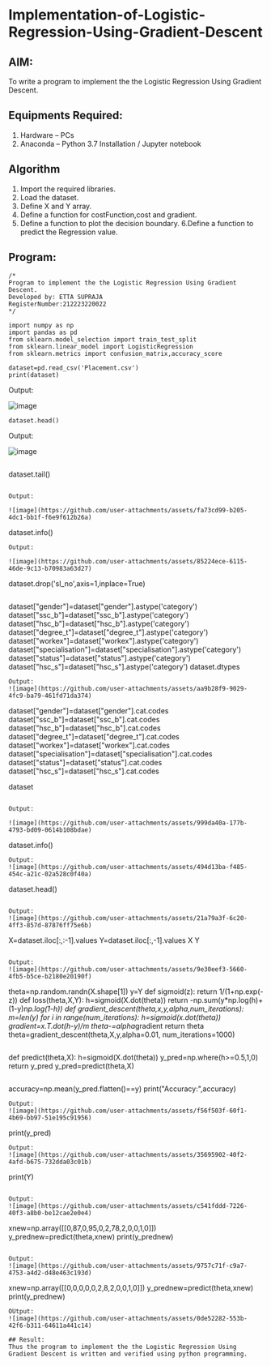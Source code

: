 # Implementation-of-Logistic-Regression-Using-Gradient-Descent

## AIM:
To write a program to implement the the Logistic Regression Using Gradient Descent.

## Equipments Required:
1. Hardware – PCs
2. Anaconda – Python 3.7 Installation / Jupyter notebook

## Algorithm
1. Import the required libraries.
2. Load the dataset.
3. Define X and Y array.
4. Define a function for costFunction,cost and gradient.
5. Define a function to plot the decision boundary. 6.Define a function to predict the 
   Regression value.
## Program:
```
/*
Program to implement the the Logistic Regression Using Gradient Descent.
Developed by: ETTA SUPRAJA
RegisterNumber:212223220022  
*/
```
```
import numpy as np
import pandas as pd
from sklearn.model_selection import train_test_split
from sklearn.linear_model import LogisticRegression
from sklearn.metrics import confusion_matrix,accuracy_score
```

```
dataset=pd.read_csv('Placement.csv')
print(dataset)
```

Output:

![image](https://github.com/user-attachments/assets/5f256495-a58c-44a3-9dd2-f1ab1d82bf2b)

```
dataset.head()
```
Output:

![image](https://github.com/user-attachments/assets/1cf7e8fe-ce3d-474c-b424-346a5082ce2d)

```

```
dataset.tail()
```

Output:

![image](https://github.com/user-attachments/assets/fa73cd99-b205-4dc1-bb1f-f6e9f612b26a)

```
dataset.info()
```
Output:

![image](https://github.com/user-attachments/assets/85224ece-6115-46de-9c13-b70983a63d27)

```
dataset.drop('sl_no',axis=1,inplace=True)
```

```
dataset["gender"]=dataset["gender"].astype('category')
dataset["ssc_b"]=dataset["ssc_b"].astype('category')
dataset["hsc_b"]=dataset["hsc_b"].astype('category')
dataset["degree_t"]=dataset["degree_t"].astype('category')
dataset["workex"]=dataset["workex"].astype('category')
dataset["specialisation"]=dataset["specialisation"].astype('category')
dataset["status"]=dataset["status"].astype('category')
dataset["hsc_s"]=dataset["hsc_s"].astype('category')
dataset.dtypes
```
Output:
![image](https://github.com/user-attachments/assets/aa9b28f9-9029-4fc9-ba79-461fd71da374)

```
dataset["gender"]=dataset["gender"].cat.codes
dataset["ssc_b"]=dataset["ssc_b"].cat.codes
dataset["hsc_b"]=dataset["hsc_b"].cat.codes
dataset["degree_t"]=dataset["degree_t"].cat.codes
dataset["workex"]=dataset["workex"].cat.codes
dataset["specialisation"]=dataset["specialisation"].cat.codes
dataset["status"]=dataset["status"].cat.codes
dataset["hsc_s"]=dataset["hsc_s"].cat.codes

dataset
```

Output:

![image](https://github.com/user-attachments/assets/999da40a-177b-4793-bd09-0614b108bdae)

```
dataset.info()
```
Output:
![image](https://github.com/user-attachments/assets/494d13ba-f485-454c-a21c-02a528c0f40a)

```
dataset.head()
```

Output:
![image](https://github.com/user-attachments/assets/21a79a3f-6c20-4ff3-857d-87876ff75e6b)

```
X=dataset.iloc[:,:-1].values
Y=dataset.iloc[:,-1].values
X
Y
```

Output:
![image](https://github.com/user-attachments/assets/9e30eef3-5660-4fb5-b5ce-b2180e20190f)

```
theta=np.random.randn(X.shape[1])
y=Y
def sigmoid(z):
  return 1/(1+np.exp(-z))
def loss(theta,X,Y):
  h=sigmoid(X.dot(theta))
  return -np.sum(y*np.log(h)+(1-y)*np.log(1-h))
def gradient_descent(theta,x,y,alpha,num_iterations):
  m=len(y)
  for i in range(num_iterations):
    h=sigmoid(x.dot(theta))
    gradient=x.T.dot(h-y)/m
    theta-=alpha*gradient
  return theta
theta=gradient_descent(theta,X,y,alpha=0.01, num_iterations=1000)
```
```
def predict(theta,X):
  h=sigmoid(X.dot(theta))
  y_pred=np.where(h>=0.5,1,0)
  return y_pred
y_pred=predict(theta,X)
```

```
accuracy=np.mean(y_pred.flatten()==y)
print("Accuracy:",accuracy)
```
Output:
![image](https://github.com/user-attachments/assets/f56f503f-60f1-4b69-bb97-51e195c91956)

```
print(y_pred)
```
Output:
![image](https://github.com/user-attachments/assets/35695902-40f2-4afd-b675-732dda03c01b)

```
print(Y)
```

Output:
![image](https://github.com/user-attachments/assets/c541fddd-7226-40f3-a8b0-be12cae2e0e4)

```
xnew=np.array([[0,87,0,95,0,2,78,2,0,0,1,0]])
y_prednew=predict(theta,xnew)
print(y_prednew)
```

Output:
![image](https://github.com/user-attachments/assets/9757c71f-c9a7-4753-a4d2-d48e463c193d)

```
xnew=np.array([[0,0,0,0,0,2,8,2,0,0,1,0]])
y_prednew=predict(theta,xnew)
print(y_prednew)
```
OUtput:
![image](https://github.com/user-attachments/assets/0de52282-553b-42f6-b311-64611a441c14)

## Result:
Thus the program to implement the the Logistic Regression Using Gradient Descent is written and verified using python programming.

